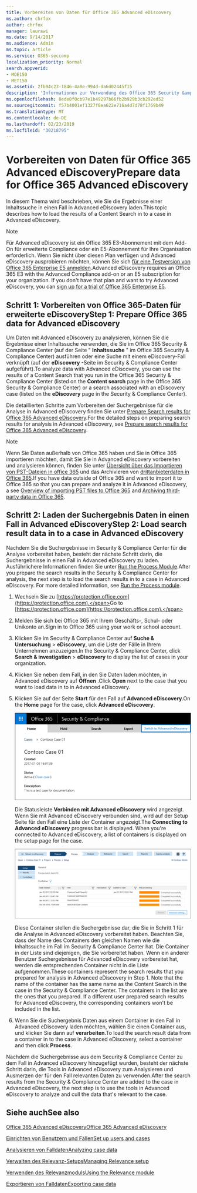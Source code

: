 ```yaml
---
title: Vorbereiten von Daten für Office 365 Advanced eDiscovery
ms.author: chrfox
author: chrfox
manager: laurawi
ms.date: 9/14/2017
ms.audience: Admin
ms.topic: article
ms.service: O365-seccomp
localization_priority: Normal
search.appverid:
- MOE150
- MET150
ms.assetid: 2fb94c23-1846-4a0e-994d-da6d02445f15
description: 'Informationen zur Verwendung des Office 365 Security &amp; Compliance Center zum Vorbereiten von Office 365-Daten für die Analyse mit Office 365 Advanced eDiscovery. '
ms.openlocfilehash: 8ede0f0cb97e1b49297b66fb2b929b3cb292ed52
ms.sourcegitcommit: f57b4001ef1327f0ea622e716a4d7d78f1769b49
ms.translationtype: MT
ms.contentlocale: de-DE
ms.lasthandoff: 02/23/2019
ms.locfileid: "30218795"
---
```

# <a name="prepare-data-for-office-365-advanced-ediscovery"></a><span data-ttu-id="84831-103">Vorbereiten von Daten für Office 365 Advanced eDiscovery</span><span class="sxs-lookup"><span data-stu-id="84831-103">Prepare data for Office 365 Advanced eDiscovery</span></span>

<span data-ttu-id="84831-104">In diesem Thema wird beschrieben, wie Sie die Ergebnisse einer Inhaltssuche in einen Fall in Advanced eDiscovery laden.</span><span class="sxs-lookup"><span data-stu-id="84831-104">This topic describes how to load the results of a Content Search in to a case in Advanced eDiscovery.</span></span> 
  
> [!NOTE]
> <span data-ttu-id="84831-p101">Für Advanced eDiscovery ist ein Office 365 E3-Abonnement mit dem Add-On für erweiterte Compliance oder ein E5-Abonnement für Ihre Organisation erforderlich. Wenn Sie nicht über diesen Plan verfügen und Advanced eDiscovery ausprobieren möchten, können Sie sich [für eine Testversion von Office 365 Enterprise E5 anmelden](https://go.microsoft.com/fwlink/p/?LinkID=698279).</span><span class="sxs-lookup"><span data-stu-id="84831-p101">Advanced eDiscovery requires an Office 365 E3 with the Advanced Compliance add-on or an E5 subscription for your organization. If you don't have that plan and want to try Advanced eDiscovery, you can [sign up for a trial of Office 365 Enterprise E5](https://go.microsoft.com/fwlink/p/?LinkID=698279).</span></span> 
  
## <a name="step-1-prepare-office-365-data-for-advanced-ediscovery"></a><span data-ttu-id="84831-107">Schritt 1: Vorbereiten von Office 365-Daten für erweiterte eDiscovery</span><span class="sxs-lookup"><span data-stu-id="84831-107">Step 1: Prepare Office 365 data for Advanced eDiscovery</span></span>

<span data-ttu-id="84831-108">Um Daten mit Advanced eDiscovery zu analysieren, können Sie die Ergebnisse einer Inhaltssuche verwenden, die Sie im Office 365 Security &amp; Compliance Center (auf der Seite " **Inhaltssuche** " im Office 365 Security &amp; Compliance Center) ausführen oder eine Suche mit einem eDiscovery-Fall verknüpft (auf der **eDiscovery** -Seite im Security &amp; Compliance Center aufgeführt).</span><span class="sxs-lookup"><span data-stu-id="84831-108">To analyze data with Advanced eDiscovery, you can use the results of a Content Search that you run in the Office 365 Security &amp; Compliance Center (listed on the **Content search** page in the Office 365 Security &amp; Compliance Center) or a search associated with an eDiscovery case (listed on the **eDiscovery** page in the Security &amp; Compliance Center).</span></span> 
  
<span data-ttu-id="84831-109">Die detaillierten Schritte zum Vorbereiten der Suchergebnisse für die Analyse in Advanced eDiscovery finden Sie unter [Prepare Search results for Office 365 Advanced eDiscovery](prepare-search-results-for-advanced-ediscovery.md).</span><span class="sxs-lookup"><span data-stu-id="84831-109">For the detailed steps on preparing search results for analysis in Advanced eDiscovery, see [Prepare search results for Office 365 Advanced eDiscovery](prepare-search-results-for-advanced-ediscovery.md).</span></span>
  
> [!NOTE]
> <span data-ttu-id="84831-110">Wenn Sie Daten außerhalb von Office 365 haben und Sie in Office 365 importieren möchten, damit Sie Sie in Advanced eDiscovery vorbereiten und analysieren können, finden Sie unter [Übersicht über das Importieren von PST-Dateien in office 365](https://support.office.com/article/ba688e0a-0fcb-4bd7-8e57-2b669564ea84) und das Archivieren von [drittanbieterdaten in Office 365](https://go.microsoft.com/fwlink/p/?linkid=716918).</span><span class="sxs-lookup"><span data-stu-id="84831-110">If you have data outside of Office 365 and want to import it to Office 365 so that you can prepare and analyze it in Advanced eDiscovery, a see [Overview of importing PST files to Office 365](https://support.office.com/article/ba688e0a-0fcb-4bd7-8e57-2b669564ea84) and [Archiving third-party data in Office 365](https://go.microsoft.com/fwlink/p/?linkid=716918).</span></span> 
  
## <a name="step-2-load-search-result-data-in-to-a-case-in-advanced-ediscovery"></a><span data-ttu-id="84831-111">Schritt 2: Laden der Suchergebnis Daten in einen Fall in Advanced eDiscovery</span><span class="sxs-lookup"><span data-stu-id="84831-111">Step 2: Load search result data in to a case in Advanced eDiscovery</span></span>

<span data-ttu-id="84831-p102">Nachdem Sie die Suchergebnisse im Security &amp; Compliance Center für die Analyse vorbereitet haben, besteht der nächste Schritt darin, die Suchergebnisse in einen Fall in Advanced eDiscovery zu laden. Ausführlichere Informationen finden Sie unter [Run the Process Module](run-the-process-module-in-advanced-ediscovery.md).</span><span class="sxs-lookup"><span data-stu-id="84831-p102">After you prepare the search results in the Security &amp; Compliance Center for analysis, the next step is to load the search results in to a case in Advanced eDiscovery. For more detailed information, see [Run the Process module](run-the-process-module-in-advanced-ediscovery.md).</span></span>
  
1. <span data-ttu-id="84831-114">Wechseln Sie zu [https://protection.office.com](https://protection.office.com).</span><span class="sxs-lookup"><span data-stu-id="84831-114">Go to [https://protection.office.com](https://protection.office.com).</span></span>
    
2. <span data-ttu-id="84831-115">Melden Sie sich bei Office 365 mit Ihrem Geschäfts-, Schul- oder Unikonto an.</span><span class="sxs-lookup"><span data-stu-id="84831-115">Sign in to Office 365 using your work or school account.</span></span>
    
3. <span data-ttu-id="84831-116">Klicken Sie im Security &amp; Compliance Center auf **Suche &amp; Untersuchung** \> **eDiscovery**, um die Liste der Fälle in Ihrem Unternehmen anzuzeigen.</span><span class="sxs-lookup"><span data-stu-id="84831-116">In the Security &amp; Compliance Center, click **Search &amp; investigation** \> **eDiscovery** to display the list of cases in your organization.</span></span> 
    
4. <span data-ttu-id="84831-117">Klicken Sie neben dem Fall, in den Sie Daten laden möchten, in Advanced eDiscovery auf **Öffnen** .</span><span class="sxs-lookup"><span data-stu-id="84831-117">Click **Open** next to the case that you want to load data in to in Advanced eDiscovery.</span></span> 
    
5. <span data-ttu-id="84831-118">Klicken Sie auf der Seite **Start** für den Fall auf **Advanced eDiscovery**.</span><span class="sxs-lookup"><span data-stu-id="84831-118">On the **Home** page for the case, click **Advanced eDiscovery**.</span></span> 
    
    ![Klicken Sie auf zu Advanced eDiscovery wechseln, um den Fall in Advanced eDiscovery zu öffnen.](media/8e34ba23-62e3-4e68-a530-b6ece39b54be.png)
  
    <span data-ttu-id="84831-p103">Die Statusleiste **Verbinden mit Advanced eDiscovery** wird angezeigt. Wenn Sie mit Advanced eDiscovery verbunden sind, wird auf der Setup Seite für den Fall eine Liste der Container angezeigt.</span><span class="sxs-lookup"><span data-stu-id="84831-p103">The **Connecting to Advanced eDiscovery** progress bar is displayed. When you're connected to Advanced eDiscovery, a list of containers is displayed on the setup page for the case.</span></span> 
    
    ![Die Groß-/Kleinschreibung wird in Advanced eDiscovery angezeigt.](media/8036e152-70dc-4bb7-9379-61c1ed8326b4.png)
  
     <span data-ttu-id="84831-p104">Diese Container stellen die Suchergebnisse dar, die Sie in Schritt 1 für die Analyse in Advanced eDiscovery vorbereitet haben. Beachten Sie, dass der Name des Containers den gleichen Namen wie die Inhaltssuche im Fall im Security &amp; Compliance Center hat. Die Container in der Liste sind diejenigen, die Sie vorbereitet haben. Wenn ein anderer Benutzer Suchergebnisse für Advanced eDiscovery vorbereitet hat, werden die entsprechenden Container nicht in die Liste aufgenommen.</span><span class="sxs-lookup"><span data-stu-id="84831-p104">These containers represent the search results that you prepared for analysis in Advanced eDiscovery in Step 1. Note that the name of the container has the same name as the Content Search in the case in the Security &amp; Compliance Center. The containers in the list are the ones that you prepared. If a different user prepared search results for Advanced eDiscovery, the corresponding containers won't be included in the list.</span></span> 
    
6. <span data-ttu-id="84831-127">Wenn Sie die Suchergebnis Daten aus einem Container in den Fall in Advanced eDiscovery laden möchten, wählen Sie einen Container aus, und klicken Sie dann auf **verarbeiten**.</span><span class="sxs-lookup"><span data-stu-id="84831-127">To load the search result data from a container in to the case in Advanced eDiscovery, select a container and then click **Process**.</span></span>
    
<span data-ttu-id="84831-128">Nachdem die Suchergebnisse aus dem Security &amp; Compliance Center zu dem Fall in Advanced eDiscovery hinzugefügt wurden, besteht der nächste Schritt darin, die Tools in Advanced eDiscovery zum Analysieren und Ausmerzen der für den Fall relevanten Daten zu verwenden.</span><span class="sxs-lookup"><span data-stu-id="84831-128">After the search results from the Security &amp; Compliance Center are added to the case in Advanced eDiscovery, the next step is to use the tools in Advanced eDiscovery to analyze and cull the data that's relevant to the case.</span></span> 
  
## <a name="see-also"></a><span data-ttu-id="84831-129">Siehe auch</span><span class="sxs-lookup"><span data-stu-id="84831-129">See also</span></span>

[<span data-ttu-id="84831-130">Office 365 Advanced eDiscovery</span><span class="sxs-lookup"><span data-stu-id="84831-130">Office 365 Advanced eDiscovery</span></span>](office-365-advanced-ediscovery.md)
  
[<span data-ttu-id="84831-131">Einrichten von Benutzern und Fällen</span><span class="sxs-lookup"><span data-stu-id="84831-131">Set up users and cases</span></span>](set-up-users-and-cases-in-advanced-ediscovery.md)
  
[<span data-ttu-id="84831-132">Analysieren von Falldaten</span><span class="sxs-lookup"><span data-stu-id="84831-132">Analyzing case data</span></span>](analyze-case-data-with-advanced-ediscovery.md)
  
[<span data-ttu-id="84831-133">Verwalten des Relevanz-Setups</span><span class="sxs-lookup"><span data-stu-id="84831-133">Managing Relevance setup</span></span>](manage-relevance-setup-in-advanced-ediscovery.md)
  
[<span data-ttu-id="84831-134">Verwenden des Relevanzmoduls</span><span class="sxs-lookup"><span data-stu-id="84831-134">Using the Relevance module</span></span>](use-relevance-in-advanced-ediscovery.md)
  
[<span data-ttu-id="84831-135">Exportieren von Falldaten</span><span class="sxs-lookup"><span data-stu-id="84831-135">Exporting case data</span></span>](export-case-data-in-advanced-ediscovery.md)

